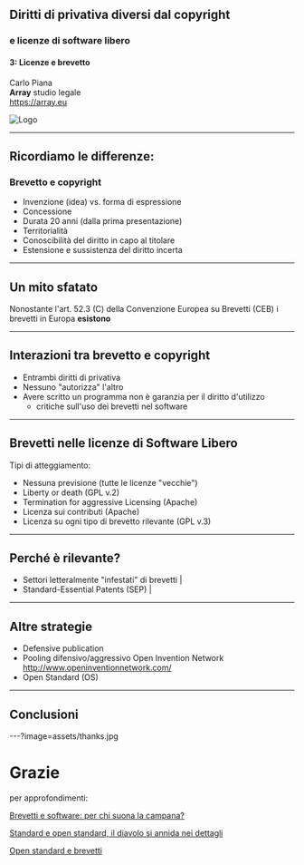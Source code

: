 ##  Diritti di privativa diversi dal copyright
### e licenze di software libero

#### 3: Licenze e brevetto

Carlo Piana  
<span class="fa-red">**Array**</span> studio legale  
<https://array.eu>

<div class="borderless">

![Logo](/assets/logo_array.png)

</div>

---

## Ricordiamo le differenze:

### Brevetto e copyright

- Invenzione (idea) vs. forma di espressione
- Concessione
- Durata 20 anni (dalla prima presentazione)
- Territorialità
- Conoscibilità del diritto in capo al titolare
- Estensione e sussistenza del diritto incerta

---

## Un mito sfatato

Nonostante l'art. 52.3 (C) della Convenzione Europea su Brevetti (CEB) i brevetti in Europa <span class="fragment">**esistono**</span>

---

## Interazioni tra brevetto e copyright

* Entrambi diritti di privativa
* Nessuno "autorizza" l'altro
* Avere scritto un programma non è garanzia per il diritto d'utilizzo
  - critiche sull'uso dei brevetti nel software

---

## Brevetti nelle licenze di Software Libero

Tipi di atteggiamento:

* Nessuna previsione (tutte le licenze "vecchie")
* Liberty or death (GPL v.2)
* Termination for aggressive Licensing (Apache)
* Licenza sui contributi (Apache)
* Licenza su ogni tipo di brevetto rilevante (GPL v.3)

---

## Perché è rilevante?

* Settori letteralmente "infestati" di brevetti |
* Standard-Essential Patents (SEP) |

---

## Altre strategie

* Defensive publication
* Pooling difensivo/aggressivo Open Invention Network <http://www.openinventionnetwork.com/>
* Open Standard (OS)


---

## Conclusioni

---?image=assets/thanks.jpg
<!-- .slide: data-background-transition="none" -->

# Grazie

<div class="bottom">

per approfondimenti:  

[Brevetti e software: per chi suona la campana?][f95e60ab]

  [f95e60ab]: http://www.techeconomy.it/2016/10/11/brevetti-e-software-per-chi-suona-la-campana/ "Brevetti e software: per chi suona la campana?"

[Standard e open standard, il diavolo si annida nei dettagli][3f7dbb94]

  [3f7dbb94]:http://www.techeconomy.it/2016/02/10/standard-open-standard-diavolo-si-annida-nei-dettagli/ "Standard e open standard, il diavolo si annida nei dettagli"

[Open standard e brevetti][040fa446]

  [040fa446]: http://www.techeconomy.it/2016/03/10/open-standard-brevetti/ "Open standard e brevetti"
</div>
